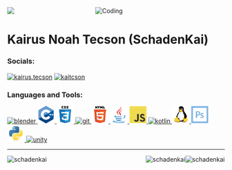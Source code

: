 <img width="1080" src="https://media4.giphy.com/media/NO5rJMAOQf32Bdm7ac/giphy.gif?cid=790b76117c3dea506ed0e6fc53cb06815592ea6d751d291f&rid=giphy.gif&ct=g">
<img align="right" alt="Coding" width="300" src="https://c.tenor.com/1y2c11KnuEkAAAAC/anime-chopper.gif">

<h1 align="left">Kairus Noah Tecson (SchadenKai) </h1>
<h3 align="left">Socials:</h3>
<p align="left">
  <a href="https://fb.com/kairus.tecson" target="blank"><img align="center" src="https://raw.githubusercontent.com/rahuldkjain/github-profile-readme- generator/master/src/images/icons/Social/facebook.svg" alt="kairus.tecson" height="30" width="40" /></a>
  <a href="https://instagram.com/kaitcson" target="blank"><img align="center" src="https://raw.githubusercontent.com/rahuldkjain/github-profile-readme-generator/master/src/images/icons/Social/instagram.svg" alt="kaitcson" height="30" width="40" /></a>
</p>

<h3 align="left">Languages and Tools:</h3>
<p align="left"> <a href="https://www.blender.org/" target="_blank" rel="noreferrer"> <img src="https://download.blender.org/branding/community/blender_community_badge_white.svg" alt="blender" width="40" height="40"/> </a> <a href="https://www.w3schools.com/cpp/" target="_blank" rel="noreferrer"> <img src="https://raw.githubusercontent.com/devicons/devicon/master/icons/cplusplus/cplusplus-original.svg" alt="cplusplus" width="40" height="40"/> </a> <a href="https://www.w3schools.com/css/" target="_blank" rel="noreferrer"> <img src="https://raw.githubusercontent.com/devicons/devicon/master/icons/css3/css3-original-wordmark.svg" alt="css3" width="40" height="40"/> </a> <a href="https://git-scm.com/" target="_blank" rel="noreferrer"> <img src="https://www.vectorlogo.zone/logos/git-scm/git-scm-icon.svg" alt="git" width="40" height="40"/> </a> <a href="https://www.w3.org/html/" target="_blank" rel="noreferrer"> <img src="https://raw.githubusercontent.com/devicons/devicon/master/icons/html5/html5-original-wordmark.svg" alt="html5" width="40" height="40"/> </a> <a href="https://www.java.com" target="_blank" rel="noreferrer"> <img src="https://raw.githubusercontent.com/devicons/devicon/master/icons/java/java-original.svg" alt="java" width="40" height="40"/> </a> <a href="https://developer.mozilla.org/en-US/docs/Web/JavaScript" target="_blank" rel="noreferrer"> <img src="https://raw.githubusercontent.com/devicons/devicon/master/icons/javascript/javascript-original.svg" alt="javascript" width="40" height="40"/> </a> <a href="https://kotlinlang.org" target="_blank" rel="noreferrer"> <img src="https://www.vectorlogo.zone/logos/kotlinlang/kotlinlang-icon.svg" alt="kotlin" width="40" height="40"/> </a> <a href="https://www.linux.org/" target="_blank" rel="noreferrer"> <img src="https://raw.githubusercontent.com/devicons/devicon/master/icons/linux/linux-original.svg" alt="linux" width="40" height="40"/> </a> <a href="https://www.photoshop.com/en" target="_blank" rel="noreferrer"> <img src="https://raw.githubusercontent.com/devicons/devicon/master/icons/photoshop/photoshop-line.svg" alt="photoshop" width="40" height="40"/> </a> <a href="https://www.python.org" target="_blank" rel="noreferrer"> <img src="https://raw.githubusercontent.com/devicons/devicon/master/icons/python/python-original.svg" alt="python" width="40" height="40"/> </a> <a href="https://unity.com/" target="_blank" rel="noreferrer"> <img src="https://www.vectorlogo.zone/logos/unity3d/unity3d-icon.svg" alt="unity" width="40" height="40"/> </a> </p>
<hr>
<p><img align="left" src="https://github-readme-stats.vercel.app/api/top-langs?username=schadenkai&show_icons=true&locale=en&layout=compact" alt="schadenkai" /></p>
<p><img align="right" src="https://github-readme-streak-stats.herokuapp.com/?user=schadenkai&" alt="schadenkai" /></p>
<p>&nbsp;<img align="right" src="https://github-readme-stats.vercel.app/api?username=schadenkai&show_icons=true&locale=en" alt="schadenkai" /></p>


